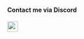 #### Contact me via Discord
<div>
  <a href="https://jonesdev.xyz/discord"><img src="https://img.shields.io/badge/Discord-7289DA?style=for-the-badge&logo=discord&logoColor=white" height="24px"/></a>
</div>

